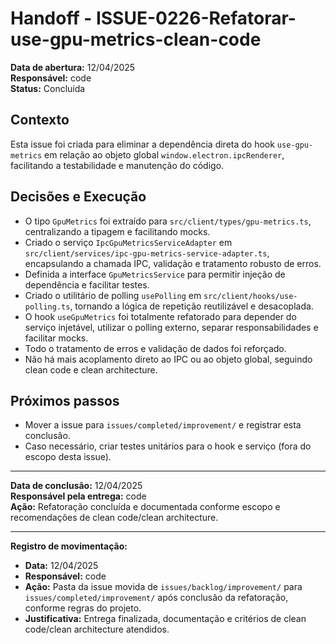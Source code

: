 # Handoff - ISSUE-0226-Refatorar-use-gpu-metrics-clean-code

**Data de abertura:** 12/04/2025  
**Responsável:** code  
**Status:** Concluída

## Contexto

Esta issue foi criada para eliminar a dependência direta do hook `use-gpu-metrics` em relação ao objeto global `window.electron.ipcRenderer`, facilitando a testabilidade e manutenção do código.

## Decisões e Execução

- O tipo `GpuMetrics` foi extraído para `src/client/types/gpu-metrics.ts`, centralizando a tipagem e facilitando mocks.
- Criado o serviço `IpcGpuMetricsServiceAdapter` em `src/client/services/ipc-gpu-metrics-service-adapter.ts`, encapsulando a chamada IPC, validação e tratamento robusto de erros.
- Definida a interface `GpuMetricsService` para permitir injeção de dependência e facilitar testes.
- Criado o utilitário de polling `usePolling` em `src/client/hooks/use-polling.ts`, tornando a lógica de repetição reutilizável e desacoplada.
- O hook `useGpuMetrics` foi totalmente refatorado para depender do serviço injetável, utilizar o polling externo, separar responsabilidades e facilitar mocks.
- Todo o tratamento de erros e validação de dados foi reforçado.
- Não há mais acoplamento direto ao IPC ou ao objeto global, seguindo clean code e clean architecture.

## Próximos passos

- Mover a issue para `issues/completed/improvement/` e registrar esta conclusão.
- Caso necessário, criar testes unitários para o hook e serviço (fora do escopo desta issue).

---

**Data de conclusão:** 12/04/2025  
**Responsável pela entrega:** code  
**Ação:** Refatoração concluída e documentada conforme escopo e recomendações de clean code/clean architecture.

---

**Registro de movimentação:**  
- **Data:** 12/04/2025  
- **Responsável:** code  
- **Ação:** Pasta da issue movida de `issues/backlog/improvement/` para `issues/completed/improvement/` após conclusão da refatoração, conforme regras do projeto.  
- **Justificativa:** Entrega finalizada, documentação e critérios de clean code/clean architecture atendidos.